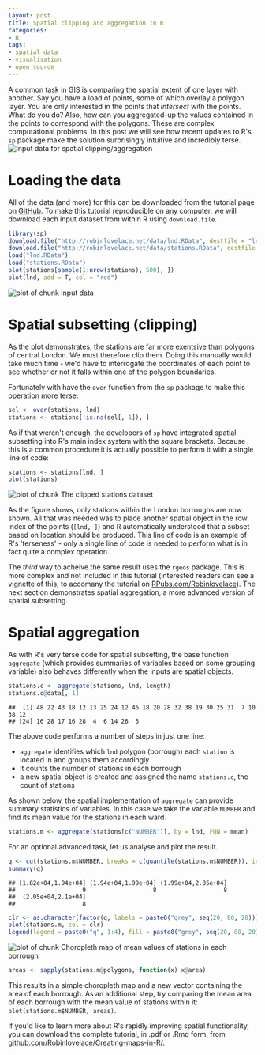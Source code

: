 ```yaml
---
layout: post
title: Spatial clipping and aggregation in R
categories:
- R
tags:
- spatial data
- visualisation
- open source
---
```


A common task in GIS is comparing the spatial extent of one layer with another. 
Say you have a load of points, some of which overlay a polygon layer. You are only interested 
in the points that *intersect* with the points. What do you do? Also, how can you aggregated-up
the values contained in the points to correspond with the polygons. 
These are complex computational problems. In this post 
we will see how recent updates to R's `sp` package make
the solution surprisingly intuitive and incredibly terse.
![Input data for spatial clipping/aggregation](http://robinlovelace.net/figure/Sampling_and_plotting_stations.png)

# Loading the data

All of the data (and more) for this can be downloaded from the 
tutorial page on [GitHub](https://github.com/Robinlovelace/Creating-maps-in-R).
To make this tutorial reproducible on any computer, we will download each input dataset 
from within R using `download.file`.





```r
library(sp)
download.file("http://robinlovelace.net/data/lnd.RData", destfile = "lnd.RData")
download.file("http://robinlovelace.net/data/stations.RData", destfile = "stations.RData")
load("lnd.RData")
load("stations.RData")
plot(stations[sample(1:nrow(stations), 500), ])
plot(lnd, add = T, col = "red")
```

![plot of chunk Input data](http://robinlovelace.net/figure/Input_data.png) 


# Spatial subsetting (clipping)

As the plot demonstrates, the stations are far more exentsive than polygons of 
central London. We must therefore clip them. Doing this manually would take 
much time - we'd have to interrogate the coordinates of each point to see 
whether or not it falls within one of the polygon boundaries. 

Fortunately with have the `over` function from the `sp` package to make this 
operation more terse:


```r
sel <- over(stations, lnd)
stations <- stations[!is.na(sel[, 1]), ]
```


As if that weren't enough, the developers of `sp` have integrated 
spatial subsetting into R's main index system with the square brackets.
Because this is a common procedure it is actually possible 
to perform it with a single line of code: 


```r
stations <- stations[lnd, ]
plot(stations)
```

![plot of chunk The clipped stations dataset](http://robinlovelace.net/figure/The_clipped_stations_dataset.png) 


As the figure shows, only stations within the London borroughs are now shown.
All that was needed was to place another spatial object in the row 
index of the points (`[lnd, ]`) and R automatically understood that a
subset based on location should be produced. This line of code is an example 
of R's 'terseness' - only a single line of code is needed to perform what 
is in fact quite a complex operation.

The *third* way to acheive the 
same result uses the `rgeos` package. 
This is more complex and not included in this tutorial
(interested readers can see a vignette of this, to accomany the tutorial 
on [RPubs.com/Robinlovelace](http://rpubs.com/RobinLovelace/11796)). 
The next section demonstrates
spatial aggregation, a more advanced version of spatial subsetting.

# Spatial aggregation

As with R's very terse code for spatial subsetting, the base function 
`aggregate` (which provides summaries of variables based on some grouping variable)
also behaves differently when the inputs are spatial objects. 


```r
stations.c <- aggregate(stations, lnd, length)
stations.c@data[, 1]
```

```
##  [1] 48 22 43 18 12 13 25 24 12 46 18 20 28 32 38 19 30 25 31  7 10 38 12
## [24] 16 28 17 16 28  4  6 14 26  5
```


The above code performs a number of steps in just one line:

- `aggregate` identifies which `lnd` polygon (borrough) each `station` is located in and groups them accordingly
- it counts the number of stations in each borrough
- a new spatial object is created and assigned the name `stations.c`, the count of stations

As shown below, the spatial implementation of `aggregate` can provide summary statistics of variables.
In this case we take the variable `NUMBER` and find its mean value for the stations in each ward.


```r
stations.m <- aggregate(stations[c("NUMBER")], by = lnd, FUN = mean)
```


For an optional advanced task, let us analyse and plot the result.


```r
q <- cut(stations.m$NUMBER, breaks = c(quantile(stations.m$NUMBER)), include.lowest = T)
summary(q)
```

```
## [1.82e+04,1.94e+04] (1.94e+04,1.99e+04] (1.99e+04,2.05e+04] 
##                   9                   8                   8 
##  (2.05e+04,2.1e+04] 
##                   8
```

```r
clr <- as.character(factor(q, labels = paste0("grey", seq(20, 80, 20))))
plot(stations.m, col = clr)
legend(legend = paste0("q", 1:4), fill = paste0("grey", seq(20, 80, 20)), "topright")
```

![plot of chunk Choropleth map of mean values of stations in each borrough](http://robinlovelace.net/figure/Choropleth_map_of_mean_values_of_stations_in_each_borrough.png) 

```r
areas <- sapply(stations.m@polygons, function(x) x@area)
```


This results in a simple choropleth map and a new vector containing the area of each
borrough. As an additional step, try comparing the mean area of each borrough with the 
mean value of stations within it: `plot(stations.m$NUMBER, areas)`.

If you'd like to learn more about R's rapidly improving spatial functionality, 
you can download the complete tutorial, in .pdf or .Rmd form, from 
[github.com/Robinlovelace/Creating-maps-in-R/](https://github.com/Robinlovelace/Creating-maps-in-R/).




